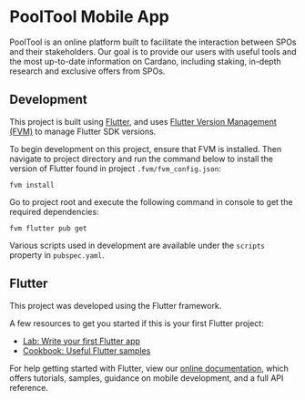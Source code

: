 # PoolTool Mobile App

PoolTool is an online platform built to facilitate the interaction between SPOs and their stakeholders. 
Our goal is to provide our users with useful tools and the most up-to-date information on Cardano, including staking, 
in-depth research and exclusive offers from SPOs.

## Development

This project is built using [Flutter](https://flutter.dev/docs), and uses [Flutter Version Management (FVM)](https://fvm.app/)
to manage Flutter SDK versions.

To begin development on this project, ensure that FVM is installed. Then navigate to project directory and run the 
command below to install the version of Flutter found in project `.fvm/fvm_config.json`:

```shell
fvm install
```

Go to project root and execute the following command in console to get the required dependencies:

```
fvm flutter pub get 
```

Various scripts used in development are available under the `scripts` property in `pubspec.yaml`.

## Flutter

This project was developed using the Flutter framework.

A few resources to get you started if this is your first Flutter project:

- [Lab: Write your first Flutter app](https://flutter.dev/docs/get-started/codelab)
- [Cookbook: Useful Flutter samples](https://flutter.dev/docs/cookbook)

For help getting started with Flutter, view our
[online documentation](https://flutter.dev/docs), which offers tutorials,
samples, guidance on mobile development, and a full API reference.
